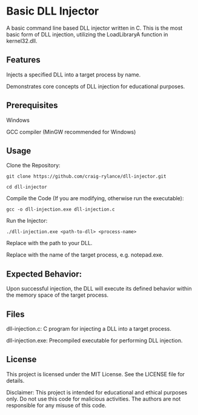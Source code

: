 # Basic DLL Injector
A basic command line based DLL injector written in C. This is the most basic form of DLL injection, utilizing the LoadLibraryA function in kernel32.dll.

## Features

Injects a specified DLL into a target process by name.

Demonstrates core concepts of DLL injection for educational purposes.

## Prerequisites

Windows

GCC compiler (MinGW recommended for Windows)

## Usage

Clone the Repository:

```git clone https://github.com/craig-rylance/dll-injector.git```  
  
```cd dll-injector```

Compile the Code (If you are modifying, otherwise run the executable):

```gcc -o dll-injection.exe dll-injection.c```

Run the Injector:

```./dll-injection.exe <path-to-dll> <process-name>```

Replace <path-to-dll> with the path to your DLL.

Replace <process-name> with the name of the target process, e.g. notepad.exe.

## Expected Behavior:
Upon successful injection, the DLL will execute its defined behavior within the memory space of the target process.

## Files

dll-injection.c: C program for injecting a DLL into a target process.

dll-injection.exe: Precompiled executable for performing DLL injection.

## License

This project is licensed under the MIT License. See the LICENSE file for details.

Disclaimer: This project is intended for educational and ethical purposes only. Do not use this code for malicious activities. The authors are not responsible for any misuse of this code.
